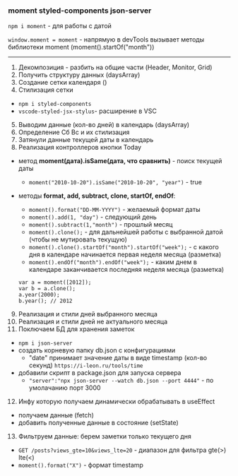 ### moment styled-components json-server

`npm i moment` - для работы с датой

`window.moment = moment` - напрямую в devTools вызывает методы библиотеки moment (moment().startOf("month"))

---

1. Декомпозиция - разбить на общие части (Header, Monitor, Grid)
2. Получить структуру данных (daysArray)
3. Создание сетки календаря ()
4. Стилизация сетки

- `npm i styled-components`
- `vscode-styled-jsx-stylus`- расширение в VSC

5. Выводим данные (кол-во дней) в календарь (daysArray)
6. Определение Сб Вс и их стилизация
7. Затянули данные текущей даты в календарь
8. Реализация контроллеров кнопки Today

- метод **moment(дата).isSame(дата, что сравнить)** - поиск текущей даты
  - `moment("2010-10-20").isSame("2010-10-20", "year")` - true

- методы **format, add, subtract, clone, startOf, endOf**:
  - `moment().format("DD-MM-YYYY")` - желаемый формат даты
  - `moment().add(1, "day")` - следующий день
  - `moment().subtract(1,"month")` - прошлый месяц
  - `moment().clone();` - для дальнейшей работы с выбранной датой (чтобы не мутировать текущую)
  - `moment().clone().startOf("month").startOf("week");` - c какого дня в календаре начинается первая неделя месяца (разметка)
  - `moment().endOf("month").endOf("week");` - каким днем в календаре заканчивается последняя неделя месяца (разметка)

  ```
  var a = moment([2012]);
  var b = a.clone();
  a.year(2000);
  b.year(); // 2012
  ```

9. Реализация и стили дней выбранного месяца
10. Реализация и стили дней не актуального месяца
11. Поключаем БД для хранения заметок
  - `npm i json-server`
  - создать корневую папку db.json с конфигурациями
    - "date" принимает значение даты в виде timestamp (кол-во секунд) `https://i-leon.ru/tools/time`
  - добавили скрипт в package.json для запуска сервера 
    - `"server":"npx json-server --watch db.json --port 4444"` - по умолачанию порт 3000
12. Инфу которую получаем динамически обрабатывать в useEffect
  - получаем данные (fetch)
  - добавить полученные данные в состояние (setState)
13. Фильтруем данные: берем заметки только текущего дня
  - `GET /posts?views_gte=10&views_lte=20` - диапазон для фильтра gte(>) lte(<)
  - `moment().format("X")` - формат timestamp
